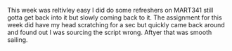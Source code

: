 This week was reltivley easy I did do some refreshers on MART341 still gotta get back into it but slowly coming back to it. The assignment for this week did have my head scratching for a sec but quickly came back around and found out I was sourcing the script wrong. Aftyer that was smooth sailing. 